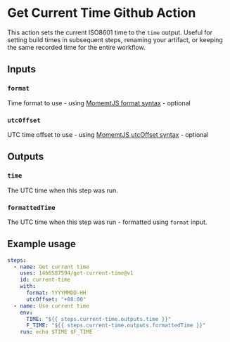 # Get Current Time Github Action

This action sets the current ISO8601 time to the `time` output. Useful for setting build times in subsequent steps, renaming your artifact, or keeping the same recorded time for the entire workflow.

## Inputs

### `format`

Time format to use - using [MomemtJS format syntax](https://momentjs.com/docs/#/displaying/format/) - optional

### `utcOffset`

UTC time offset to use - using [MomemtJS utcOffset syntax](https://momentjs.com/docs/#/manipulating/utc-offset/) - optional

## Outputs

### `time`

The UTC time when this step was run.

### `formattedTime`

The UTC time when this step was run - formatted using `format` input.

## Example usage

```yaml
steps:
  - name: Get current time
    uses: 1466587594/get-current-time@v1
    id: current-time
    with:
      format: YYYYMMDD-HH
      utcOffset: "+08:00"
  - name: Use current time
    env:
      TIME: "${{ steps.current-time.outputs.time }}"
      F_TIME: "${{ steps.current-time.outputs.formattedTime }}"
    run: echo $TIME $F_TIME
```
